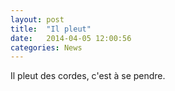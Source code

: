```yaml
---
layout: post
title:  "Il pleut"
date:   2014-04-05 12:00:56
categories: News
---
```


Il pleut des cordes, c'est à se pendre.
